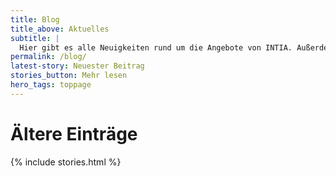 ```yaml
---
title: Blog
title_above: Aktuelles
subtitle: |
  Hier gibt es alle Neuigkeiten rund um die Angebote von INTIA. Außerdem sammeln wir hier, was andere über uns schreiben.
permalink: /blog/
latest-story: Neuester Beitrag
stories_button: Mehr lesen
hero_tags: toppage
---
```


# Ältere Einträge

{% include stories.html %}
